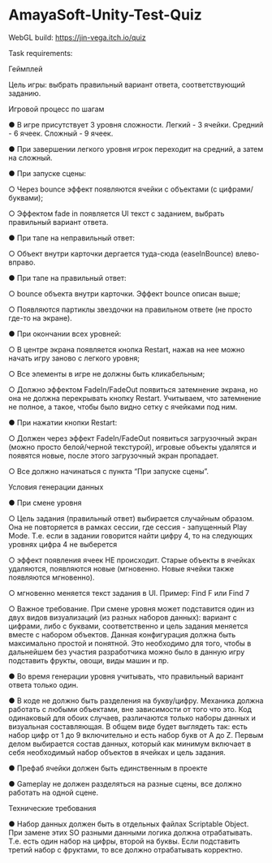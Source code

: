 # AmayaSoft-Unity-Test-Quiz
WebGL build: https://jin-vega.itch.io/quiz

Task requirements: 

Геймплей

Цель игры: выбрать правильный вариант ответа, соответствующий заданию.

Игровой процесс по шагам

● В игре присутствует 3 уровня сложности. Легкий - 3 ячейки. Средний - 6 ячеек.
Сложный - 9 ячеек.

● При завершении легкого уровня игрок переходит на средний, а затем на
сложный.

● При запуске сцены:

○ Через bounce эффект появляются ячейки с объектами (с
цифрами/буквами);

○ Эффектом fade in появляется UI текст с заданием, выбрать правильный
вариант ответа.

● При тапе на неправильный ответ:

○ Объект внутри карточки дергается туда-сюда (easeInBounce)
влево-вправо.

● При тапе на правильный ответ:

○ bounce объекта внутри карточки. Эффект bounce описан выше;

○ Появляются партиклы звездочки на правильном ответе (не просто где-то
на экране).

● При окончании всех уровней:

○ В центре экрана появляется кнопка Restart, нажав на нее можно начать
игру заново с легкого уровня;

○ Все элементы в игре не должны быть кликабельным;

○ Должно эффектом FadeIn/FadeOut появиться затемнение экрана, но она
не должна перекрывать кнопку Restart. Учитываем, что затемнение не
полное, а такое, чтобы было видно сетку с ячейками под ним.

● При нажатии кнопки Restart:

○ Должен через эффект FadeIn/FadeOut появиться загрузочный экран
(можно просто белой/черной текстурой), игровые объекты удалятся и
появятся новые, после этого загрузочный экран пропадает.

○ Все должно начинаться с пункта “При запуске сцены”.

Условия генерации данных

● При смене уровня

○ Цель задания (правильный ответ) выбирается случайным образом. Она
не повторяется в рамках сессии, где сессия - запущенный Play Mode. Т.е.
если в задании говорится найти цифру 4, то на следующих уровнях
цифра 4 не выберется

○ эффект появления ячеек НЕ происходит. Старые объекты в ячейках
удаляются, появляются новые (мгновенно. Новые ячейки также
появляются мгновенно).

○ мгновенно меняется текст задания в UI. Пример: Find F или Find 7

○ Важное требование. При смене уровня может подставится один из двух
видов визуализаций (из разных наборов данных): вариант с цифрами,
либо с буквами, соответственно и цель задания меняется вместе с
набором объектов. Данная конфигурация должна быть максимально
простой и понятной. Это необходимо для того, чтобы в дальнейшем без
участия разработчика можно было в данную игру подставить фрукты,
овощи, виды машин и пр.

● Во время генерации уровня учитывать, что правильный вариант ответа только
один.

● В коде не должно быть разделения на букву/цифру. Механика должна работать
с любыми объектами, вне зависимости от того что это. Код одинаковый для
обоих случаев, различаются только наборы данных и визуальная
составляющая. В общем виде будет выглядеть так: есть набор цифр от 1 до 9
включительно и есть набор букв от A до Z. Первым делом выбирается состав
данных, который как минимум включает в себя необходимый набор объектов в
ячейках и цель задания.

● Префаб ячейки должен быть единственным в проекте

● Gameplay не должен разделяться на разные сцены, все должно работать на
одной сцене.

Технические требования

● Набор данных должен быть в отдельных файлах Scriptable Object. При замене
этих SO разными данными логика должна отрабатывать. Т.е. есть один набор
на цифры, второй на буквы. Если подставить третий набор с фруктами, то все
должно отрабатывать корректно.
